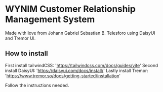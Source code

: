 # WYNIM Customer Relationship Management System

Made with love from Johann Gabriel Sebastian B. Telesforo using DaisyUI and Tremor UI.

## How to install

First install tailwindCSS: 'https://tailwindcss.com/docs/guides/vite'
Second install DaisyUI: 'https://daisyui.com/docs/install/'
Lastly install Tremor: 'https://www.tremor.so/docs/getting-started/installation'

Follow the instructions needed.

